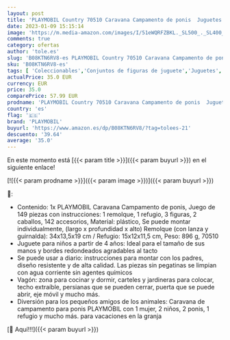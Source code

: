 ```yaml
---
layout: post
title: 'PLAYMOBIL Country 70510 Caravana Campamento de ponis  Juguetes para niños a partir de 4 años'
date: 2023-01-09 15:15:14
image: 'https://m.media-amazon.com/images/I/51eWQRFZBKL._SL500_._SL400_.jpg'
comments: true
category: ofertas
author: 'tole.es'
slug: 'B08KTN6RV8-es PLAYMOBIL Country 70510 Caravana Campamento de ponis...'
sku: 'B08KTN6RV8-es'
tags: [ 'Coleccionables','Conjuntos de figuras de juguete','Juguetes','Juguetes y juegos','Monedas y billetes coleccionables','Muñecos y figuras','playmobil','🇪🇸', ]
actualPrice: 35.0 EUR
currency: EUR
price: 35.0
comparePrice: 57.99 EUR
prodname: 'PLAYMOBIL Country 70510 Caravana Campamento de ponis  Juguetes para niños a partir de 4 años'
country: 'es'
flag: '🇪🇸'
brand: 'PLAYMOBIL'
buyurl: 'https://www.amazon.es/dp/B08KTN6RV8/?tag=tolees-21'
descuento: '39.64'
average: '35.0'
---
```


En este momento está [{{< param title >}}]({{< param buyurl >}}) en el siguiente enlace!

[![{{< param prodname >}}]({{< param image >}})]({{< param buyurl >}})

🔎:

- Contenido: 1x PLAYMOBIL Caravana Campamento de ponis, Juego de 149 piezas con instrucciones: 1 remolque, 1 refugio, 3 figuras, 2 caballos, 142 accesorios, Material: plástico, Se puede montar individualmente, (largo x profundidad x alto) Remolque (con lanza y guirnalda): 34x13,5x19 cm / Refugio: 15x12x11,5 cm, Peso: 896 g, 70510
- Juguete para niños a partir de 4 años: Ideal para el tamaño de sus manos y bordes redondeados agradables al tacto
- Se puede usar a diario: instrucciones para montar con los padres, diseño resistente y de alta calidad. Las piezas sin pegatinas se limpian con agua corriente sin agentes químicos
- Vagón: zona para cocinar y dormir, carteles y jardineras para colocar, techo extraíble, persianas que se pueden cerrar, puerta que se puede abrir, eje móvil y mucho más.
- Diversión para los pequeños amigos de los animales: Caravana de campamento para ponis PLAYMOBIL con 1 mujer, 2 niños, 2 ponis, 1 refugio y mucho más. para vacaciones en la granja

[🛒 Aquí!!!]({{< param buyurl >}})
